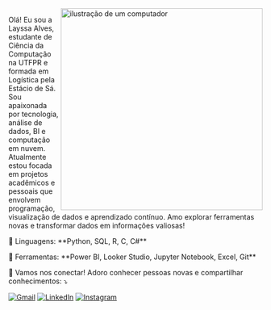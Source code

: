 <img src="https://raw.githubusercontent.com/MicaelliMedeiros/micaellimedeiros/master/image/computer-illustration.png" alt="ilustração de um computador" min-width="400px" max-width="400px" width="400px" align="right">

<p align="left"> 
  Olá! Eu sou a Layssa Alves, estudante de Ciência da Computação na UTFPR e formada em Logística pela Estácio de Sá.
  Sou apaixonada por tecnologia, análise de dados, BI e computação em nuvem.
  Atualmente estou focada em projetos acadêmicos e pessoais que envolvem programação, visualização de dados e aprendizado contínuo. Amo explorar ferramentas novas e transformar dados em informações valiosas!
</p>

<p align="left">
  🦄 Linguagens: **Python, SQL, R, C, C#**
</p>

<p align="left">
  💼 Ferramentas: **Power BI, Looker Studio, Jupyter Notebook, Excel, Git**
</p>

<p align="left">
  💌 Vamos nos conectar! Adoro conhecer pessoas novas e compartilhar conhecimentos: ⤵️
</p>

<p align="left">
  <a href="#" title="Gmail">
  <img src="https://img.shields.io/badge/-Gmail-FF0000?style=flat-square&labelColor=FF0000&logo=gmail&logoColor=white&link=layssa21.alves@gmail.com" alt="Gmail"/></a>
  <a href="#" title="LinkedIn">
  <img src="https://img.shields.io/badge/-Linkedin-0e76a8?style=flat-square&logo=Linkedin&logoColor=white&link=https://www.linkedin.com/in/layssa-rodrigues/" alt="LinkedIn"/></a>
  <a href="#" title="Instagram">
  <img src="https://img.shields.io/badge/-Instagram-DF0174?style=flat-square&labelColor=DF0174&logo=instagram&logoColor=white&link=https://www.instagram.com/laay21.alves/" alt="Instagram"/></a>
</p>
